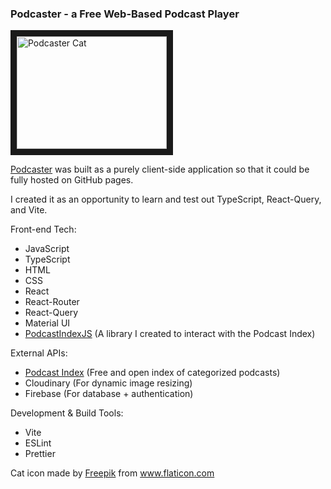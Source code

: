 ### Podcaster - a Free Web-Based Podcast Player

<a href="https://jasonobeid.github.io/podcaster/" target="_blank" rel="noopener noreferrer"><img src="https://raw.githubusercontent.com/JasonObeid/podcaster/main/src/assets/cat.svg" 
alt="Podcaster Cat" width="240" height="180" border="10" /></a>

<a href="https://jasonobeid.github.io/podcaster/" target="_blank" rel="noopener noreferrer">Podcaster</a> was built as a purely client-side application so that it could be fully hosted on GitHub pages.

I created it as an opportunity to learn and test out TypeScript, React-Query, and Vite.

Front-end Tech:

- JavaScript
- TypeScript
- HTML
- CSS
- React
- React-Router
- React-Query
- Material UI
- [PodcastIndexJS](https://github.com/JasonObeid/PodcastIndexJS) (A library I created to interact with the Podcast Index)

External APIs:

- [Podcast Index](https://podcastindex.org/) (Free and open index of categorized podcasts)
- Cloudinary (For dynamic image resizing)
- Firebase (For database + authentication)

Development & Build Tools:

- Vite
- ESLint
- Prettier

<div>Cat icon made by <a href="https://www.flaticon.com/authors/freepik" title="Freepik">Freepik</a> from <a href="https://www.flaticon.com/" title="Flaticon">www.flaticon.com</a></div>
